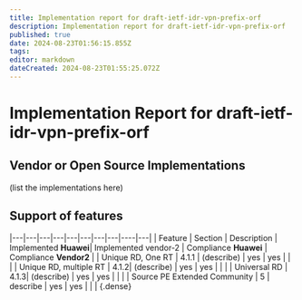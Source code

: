 ```yaml
---
title: Implementation report for draft-ietf-idr-vpn-prefix-orf
description: Implementation report for draft-ietf-idr-vpn-prefix-orf
published: true
date: 2024-08-23T01:56:15.855Z
tags: 
editor: markdown
dateCreated: 2024-08-23T01:55:25.072Z
---
```


# Implementation Report for draft-ietf-idr-vpn-prefix-orf 


## Vendor or Open Source Implementations 

(list the implementations here) 


## Support of features 

|---|---|---|---|---|---|---|---|----|---|
| Feature  | Section | Description |	 Implemented **Huawei**|  Implemented vendor-2 |  Compliance **Huawei**  | Compliance  **Vendor2** | 
|  Unique RD, One RT   |  4.1.1 |  (describe) | yes | yes |   |    | 
|  Unique RD, multiple RT   |  4.1.2|  (describe) | yes | yes |   |    | 
|  Universal RD  |  4.1.3|  (describe) | yes | yes |   |    | 
| Source PE Extended Community | 5 | describe | yes | yes |  |  | 
{.dense}